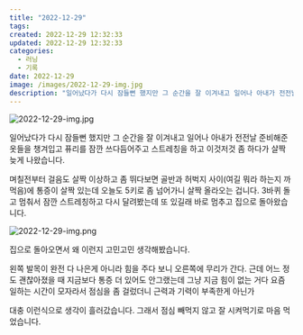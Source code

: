 ```yaml
---
title: "2022-12-29"
tags:
created: 2022-12-29 12:32:33
updated: 2022-12-29 12:32:33
categories:
  - 러닝
  - 기록
date: 2022-12-29
image: /images/2022-12-29-img.jpg
description: "일어났다가 다시 잠들뻔 했지만 그 순간을 잘 이겨내고 일어나 아내가 전전날 준비해준 옷들을 챙겨입고 퓨리를 잠깐 쓰다듬어주고 스트레칭을 하고 이것저것 좀 하다가 살짝 늦게 나왔습니다. 며칠전부터 걸음도 살짝 이상하고 좀 뛰다보면 골반과 허벅지 사이(여길 뭐라 하는지 까먹음)에 통증이 살"
---
```


![2022-12-29-img.jpg](/images/2022-12-29-img.jpg)
 
 

일어났다가 다시 잠들뻔 했지만 그 순간을 잘 이겨내고 일어나 아내가 전전날 준비해준 옷들을 챙겨입고 퓨리를 잠깐 쓰다듬어주고 스트레칭을 하고 이것저것 좀 하다가 살짝 늦게 나왔습니다.

며칠전부터 걸음도 살짝 이상하고 좀 뛰다보면 골반과 허벅지 사이(여길 뭐라 하는지 까먹음)에 통증이 살짝 있는데 오늘도 5키로 좀 넘어가니 살짝 올라오는 겁니다. 3바퀴 돌고 멈춰서 잠깐 스트레칭하고 다시 달려봤는데 또 있길래 바로 멈추고 집으로 돌아왔습니다.

 
 ![2022-12-29-img.png](/images/2022-12-29-img.png)
 
 

집으로 돌아오면서 왜 이런지 고민고민 생각해봤습니다.

왼쪽 발목이 완전 다 나은게 아니라 힘을 주다 보니 오른쪽에 무리가 간다.
근데 어느 정도 괜찮아졌을 때 지금보다 통증 더 있어도 안그랬는데
그냥 지금 힘이 없는 거다
요즘 일하는 시간이 모자라서 점심을 좀 걸렀더니 근력과 기력이 부족한게 아닌가

대충 이런식으로 생각이 흘러갔습니다. 그래서 점심 빼먹지 않고 잘 시켜먹기로 마음 먹었습니다.
